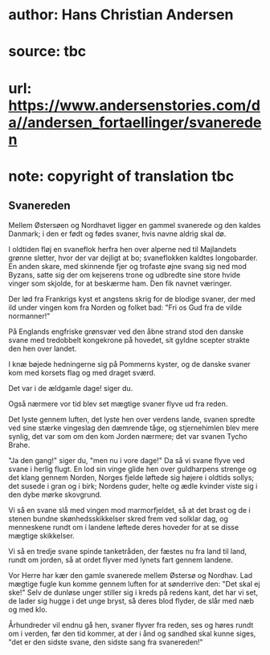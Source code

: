 # author: Hans Christian Andersen
# source: tbc
# url: https://www.andersenstories.com/da//andersen_fortaellinger/svanereden
# note: copyright of translation tbc

## Svanereden 

Mellem Østersøen og Nordhavet ligger en gammel svanerede og den kaldes
Danmark; i den er født og fødes svaner, hvis navne aldrig skal dø.

I oldtiden fløj en svaneflok herfra hen over alperne ned til Majlandets
grønne sletter, hvor der var dejligt at bo; svaneflokken kaldtes
longobarder. En anden skare, med skinnende fjer og trofaste øjne svang
sig ned mod Byzans, satte sig der om kejserens trone og udbredte sine
store hvide vinger som skjolde, for at beskærme ham. Den fik navnet
væringer.

Der lød fra Frankrigs kyst et angstens skrig for de blodige svaner, der
med ild under vingen kom fra Norden og folket bad: "Fri os Gud fra de
vilde normanner!"

På Englands engfriske grønsvær ved den åbne strand stod den danske svane
med tredobbelt kongekrone på hovedet, sit gyldne scepter strakte den hen
over landet.

I knæ bøjede hedningerne sig på Pommerns kyster, og de danske svaner kom
med korsets flag og med draget sværd.

Det var i de ældgamle dage! siger du.

Også nærmere vor tid blev set mægtige svaner flyve ud fra reden.

Det lyste gennem luften, det lyste hen over verdens lande, svanen
spredte ved sine stærke vingeslag den dæmrende tåge, og stjernehimlen
blev mere synlig, det var som om den kom Jorden nærmere; det var svanen
Tycho Brahe.

"Ja den gang!" siger du, "men nu i vore dage!" Da så vi svane flyve
ved svane i herlig flugt. En lod sin vinge glide hen over guldharpens
strenge og det klang gennem Norden, Norges fjelde løftede sig højere i
oldtids sollys; det susede i gran og i birk; Nordens guder, helte og
ædle kvinder viste sig i den dybe mørke skovgrund.

Vi så en svane slå med vingen mod marmorfjeldet, så at det brast og de i
stenen bundne skønhedsskikkelser skred frem ved solklar dag, og
menneskene rundt om i landene løftede deres hoveder for at se disse
mægtige skikkelser.

Vi så en tredje svane spinde tanketråden, der fæstes nu fra land til
land, rundt om jorden, så at ordet flyver med lynets fart gennem
landene.

Vor Herre har kær den gamle svanerede mellem Østersø og Nordhav. Lad
mægtige fugle kun komme gennem luften for at sønderrive den: "Det skal
ej ske!" Selv de dunløse unger stiller sig i kreds på redens kant, det
har vi set, de lader sig hugge i det unge bryst, så deres blod flyder,
de slår med næb og med klo.

Århundreder vil endnu gå hen, svaner flyver fra reden, ses og høres
rundt om i verden, før den tid kommer, at der i ånd og sandhed skal
kunne siges, "det er den sidste svane, den sidste sang fra
svanereden!"

